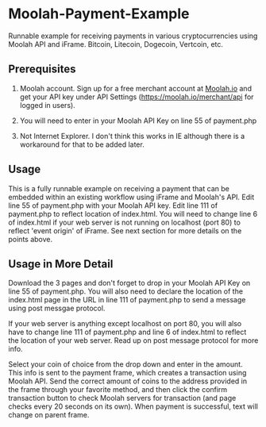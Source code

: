 Moolah-Payment-Example
=================================
Runnable example for receiving payments in various cryptocurrencies using Moolah API and iFrame. Bitcoin, Litecoin, Dogecoin, Vertcoin, etc.

Prerequisites
---------------------------------
1) Moolah account.  Sign up for a free merchant account at <a href="https://moolah.io">Moolah.io</a> and get your API key under API Settings (https://moolah.io/merchant/api for logged in users).

2) You will need to enter in your Moolah API Key on line 55 of payment.php

3) Not Internet Explorer.  I don't think this works in IE although there is a workaround for that to be added later.

Usage
---------------------------------
This is a fully runnable example on receiving a payment that can be embedded within an existing workflow using iFrame and Moolah's API.  Edit line 55 of payment.php with your Moolah API key.  Edit line 111 of payment.php to reflect location of index.html.  You will need to change line 6 of index.html if your web server is not running on localhost (port 80) to reflect 'event origin' of iFrame.  See next section for more details on the points above.

Usage in More Detail
---------------------------------
Download the 3 pages and don't forget to drop in your Moolah API Key on line 55 of payment.php.  You will also need to declare the location of the index.html page in the URL in line 111 of payment.php to send a message using post messgae protocol. 

If your web server is anything except localhost on port 80, you will also have to change line 111 of payment.php and line 6 of index.html to reflect the location of your web server.  Read up on post message protocol for more info.

Select your coin of choice from the drop down and enter in the amount.  This info is sent to the payment frame, which creates a transaction using Moolah API.  Send the correct amount of coins to the address provided in the frame through your favorite method, and then click the confirm transaction button to check Moolah servers for transaction (and page checks every 20 seconds on its own).  When payment is successful, text will change on parent frame.  
